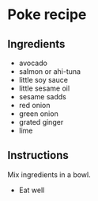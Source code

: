 # Poke recipe


## Ingredients

- avocado
- salmon or ahi-tuna
- little soy sauce
- little sesame oil
- sesame sadds
- red onion
- green onion
- grated ginger
- lime

## Instructions

Mix ingredients in a bowl.
- Eat well
